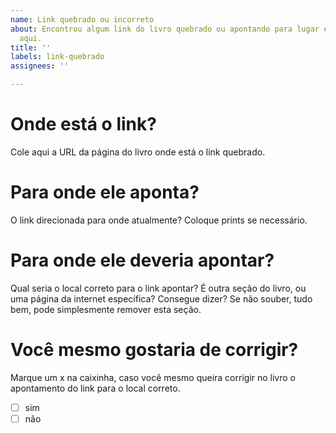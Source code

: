 ```yaml
---
name: Link quebrado ou incorreto
about: Encontrou algum link do livro quebrado ou apontando para lugar errado? Relate
  aqui.
title: ''
labels: link-quebrado
assignees: ''

---
```


# Onde está o link?

Cole aqui a URL da página do livro onde está o link quebrado.

# Para onde ele aponta?

O link direcionada para onde atualmente? Coloque prints se necessário.

# Para onde ele deveria apontar?

Qual seria o local correto para o link apontar? É outra seção do livro, ou uma página da internet específica? Consegue dizer? Se não souber, tudo bem, pode simplesmente remover esta seção.

# Você mesmo gostaria de corrigir?

Marque um x na caixinha, caso você mesmo queira corrigir no livro o apontamento do link para o local correto.
- [ ] sim
- [ ] não

